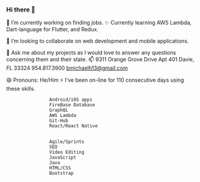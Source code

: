### Hi there 👋
 🔭 I’m currently working on finding jobs.
 ✨ Currently learning AWS Lambda, Dart-language for Flutter, and Redux.
     
 👯 I’m looking to collaborate on web development and mobile applications.

 💬 Ask me about my projects as I would love to answer any questions concerning them and their state. 
 📫 9311 Orange Grove Drive 
     Apt 401 
     Davie, FL 33324
     954.817.3900
     bmichaelh13@gmail.com


 😄 Pronouns: He/Him
 ⚡ I've been on-line for 110 consecutive days using these skills.
 
                    Android/iOS apps
                    FireBase Database
                    GraphQL
                    AWS Lambda
                    Git-Hub 
                    React/React Native
                    

                    Agile/Sprints
                    SEO
                    Video Editing
                    JavaScript
                    Java
                    HTML/CSS
                    Bootstrap



